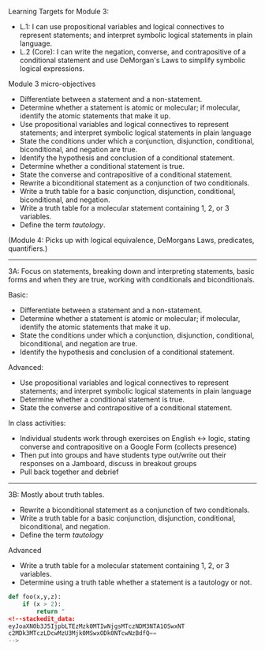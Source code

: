 Learning Targets for Module 3: 

  + L.1: I can use propositional variables and logical connectives to represent statements; and interpret symbolic logical statements in plain language. 
  + L.2 (Core): I can write the negation, converse, and contrapositive of a conditional statement and use DeMorgan's Laws to simplify symbolic logical expressions. 


Module 3 micro-objectives 

- Differentiate between a statement and a non-statement. 
- Determine whether a statement is atomic or molecular; if molecular, identify the atomic statements that make it up. 
- Use propositional variables and logical connectives to represent statements; and interpret symbolic logical statements in plain language
- State the conditions under which a conjunction, disjunction, conditional, biconditional, and negation are true. 
- Identify the hypothesis and conclusion of a conditional statement. 
- Determine whether a conditional statement is true. 
- State the converse and contrapositive of a conditional statement. 
- Rewrite a biconditional statement as a conjunction of two conditionals. 
- Write a truth table for a basic conjunction, disjunction, conditional, biconditional, and negation. 
- Write a truth table for a molecular statement containing 1, 2, or 3 variables. 
- Define the term *tautology*. 

(Module 4: Picks up with logical equivalence, DeMorgans Laws, predicates, quantifiers.) 

---

3A: Focus on statements, breaking down and interpreting statements, basic forms and when they are true, working with conditionals and biconditionals. 

Basic:

- Differentiate between a statement and a non-statement. 
- Determine whether a statement is atomic or molecular; if molecular, identify the atomic statements that make it up. 
- State the conditions under which a conjunction, disjunction, conditional, biconditional, and negation are true. 
- Identify the hypothesis and conclusion of a conditional statement. 

Advanced:

- Use propositional variables and logical connectives to represent statements; and interpret symbolic logical statements in plain language
- Determine whether a conditional statement is true. 
- State the converse and contrapositive of a conditional statement. 

In class activities: 

- Individual students work through exercises on English <-> logic, stating converse and contrapositive on a Google Form (collects presence) 
- Then put into groups and have students type out/write out their responses on a Jamboard, discuss in breakout groups 
- Pull back together and debrief 




---

3B: Mostly about truth tables. 

- Rewrite a biconditional statement as a conjunction of two conditionals. 
- Write a truth table for a basic conjunction, disjunction, conditional, biconditional, and negation. 
- Define the term *tautology*

Advanced

- Write a truth table for a molecular statement containing 1, 2, or 3 variables. 
- Determine using a truth table whether a statement is a tautology or not. 


```python
def foo(x,y,z): 
	if (x > 2): 
		return "
<!--stackedit_data:
eyJoaXN0b3J5IjpbLTEzMzk0MTIwNjgsMTczNDM3NTA1OSwxNT
c2MDk3MTczLDcwMzU3Mjk0MSwxODk0NTcwNzBdfQ==
-->